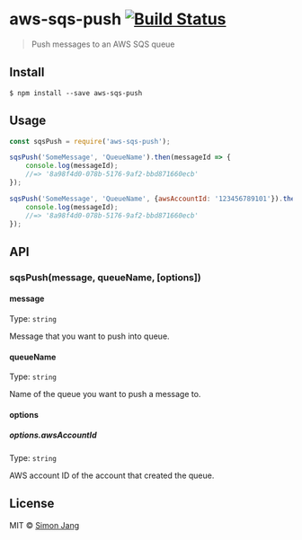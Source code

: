 # aws-sqs-push [![Build Status](https://travis-ci.org/SimonJang/aws-sqs-push.svg?branch=master)](https://travis-ci.org/SimonJang/aws-sqs-push)

> Push messages to an AWS SQS queue


## Install

```
$ npm install --save aws-sqs-push
```


## Usage

```js
const sqsPush = require('aws-sqs-push');

sqsPush('SomeMessage', 'QueueName').then(messageId => {
    console.log(messageId);
    //=> '8a98f4d0-078b-5176-9af2-bbd871660ecb'
});

sqsPush('SomeMessage', 'QueueName', {awsAccountId: '123456789101'}).then(messageId => {
    console.log(messageId);
    //=> '8a98f4d0-078b-5176-9af2-bbd871660ecb'
});
```


## API

### sqsPush(message, queueName, [options])

#### message

Type: `string`

Message that you want to push into queue.

#### queueName

Type: `string`

Name of the queue you want to push a message to.

#### options

##### options.awsAccountId

Type: `string`

AWS account ID of the account that created the queue.


## License

MIT © [Simon Jang](https://github.com/SimonJang)
